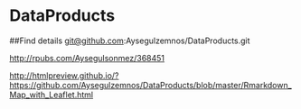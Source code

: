 # DataProducts
##Find details git@github.com:Aysegulzemnos/DataProducts.git




http://rpubs.com/Aysegulsonmez/368451


http://htmlpreview.github.io/?https://github.com/Aysegulzemnos/DataProducts/blob/master/Rmarkdown_Map_with_Leaflet.html


